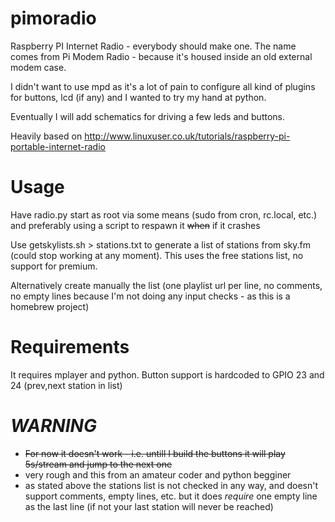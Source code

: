 pimoradio
=========

Raspberry PI Internet Radio - everybody should make one. The name comes
from Pi Modem Radio - because it's housed inside an old external modem case.

I didn't want to use mpd as it's a lot of pain to configure all kind of
plugins for buttons, lcd (if any) and I wanted to try my hand at python.

Eventually I will add schematics for driving a few leds and buttons.

Heavily based on http://www.linuxuser.co.uk/tutorials/raspberry-pi-portable-internet-radio

Usage
=====
Have radio.py start as root via some means (sudo from cron, rc.local, etc.) and preferably using a script to respawn it ~~when~~ if it crashes

Use getskylists.sh > stations.txt to generate a list of stations from
sky.fm (could stop working at any moment). This uses the free stations
list, no support for premium.

Alternatively create manually the list (one playlist url per line, no
comments, no empty lines because I'm not doing any input checks - as
this is a homebrew project)

Requirements
============
It requires mplayer and python. Button support is hardcoded to GPIO 23 and 24 (prev,next station in list)

*WARNING*
=========

* ~~For now it doesn't work - i.e. untill I build the buttons it will play 5s/stream and jump to the next one~~
* very rough and this from an amateur coder and python begginer
* as stated above the stations list is not checked in any way, and doesn't support comments, empty lines, etc. but it does *require* one empty line as the last line (if not your last station will never be reached)